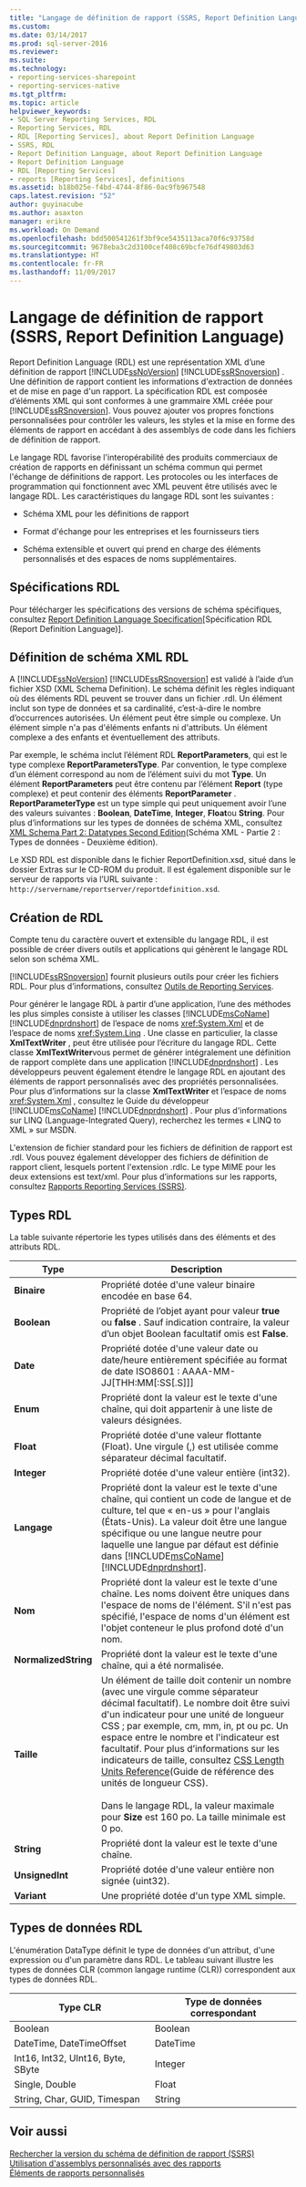 ```yaml
---
title: "Langage de définition de rapport (SSRS, Report Definition Language) | Microsoft Docs"
ms.custom: 
ms.date: 03/14/2017
ms.prod: sql-server-2016
ms.reviewer: 
ms.suite: 
ms.technology:
- reporting-services-sharepoint
- reporting-services-native
ms.tgt_pltfrm: 
ms.topic: article
helpviewer_keywords:
- SQL Server Reporting Services, RDL
- Reporting Services, RDL
- RDL [Reporting Services], about Report Definition Language
- SSRS, RDL
- Report Definition Language, about Report Definition Language
- Report Definition Language
- RDL [Reporting Services]
- reports [Reporting Services], definitions
ms.assetid: b18b025e-f4bd-4744-8f86-0ac9fb967548
caps.latest.revision: "52"
author: guyinacube
ms.author: asaxton
manager: erikre
ms.workload: On Demand
ms.openlocfilehash: bdd500541261f3bf9ce5435113aca70f6c93758d
ms.sourcegitcommit: 9678eba3c2d3100cef408c69bcfe76df49803d63
ms.translationtype: HT
ms.contentlocale: fr-FR
ms.lasthandoff: 11/09/2017
---
```

# <a name="report-definition-language-ssrs"></a>Langage de définition de rapport (SSRS, Report Definition Language)
  Report Definition Language (RDL) est une représentation XML d’une définition de rapport [!INCLUDE[ssNoVersion](../../includes/ssnoversion-md.md)] [!INCLUDE[ssRSnoversion](../../includes/ssrsnoversion-md.md)] . Une définition de rapport contient les informations d'extraction de données et de mise en page d'un rapport. La spécification RDL est composée d’éléments XML qui sont conformes à une grammaire XML créée pour [!INCLUDE[ssRSnoversion](../../includes/ssrsnoversion-md.md)]. Vous pouvez ajouter vos propres fonctions personnalisées pour contrôler les valeurs, les styles et la mise en forme des éléments de rapport en accédant à des assemblys de code dans les fichiers de définition de rapport.  
  
 Le langage RDL favorise l'interopérabilité des produits commerciaux de création de rapports en définissant un schéma commun qui permet l'échange de définitions de rapport. Les protocoles ou les interfaces de programmation qui fonctionnent avec XML peuvent être utilisés avec le langage RDL. Les caractéristiques du langage RDL sont les suivantes :  
  
-   Schéma XML pour les définitions de rapport  
  
-   Format d'échange pour les entreprises et les fournisseurs tiers  
  
-   Schéma extensible et ouvert qui prend en charge des éléments personnalisés et des espaces de noms supplémentaires.  
  
##  <a name="bkmk_RDL_Specifications"></a> Spécifications RDL  
 Pour télécharger les spécifications des versions de schéma spécifiques, consultez [Report Definition Language Specification](http://go.microsoft.com/fwlink/?linkid=116865)[Spécification RDL (Report Definition Language)].  
  
##  <a name="bkmk_RDL_XML_Schema_Definition"></a> Définition de schéma XML RDL  
 A [!INCLUDE[ssNoVersion](../../includes/ssnoversion-md.md)] [!INCLUDE[ssRSnoversion](../../includes/ssrsnoversion-md.md)] est validé à l’aide d’un fichier XSD (XML Schema Definition). Le schéma définit les règles indiquant où des éléments RDL peuvent se trouver dans un fichier .rdl. Un élément inclut son type de données et sa cardinalité, c’est-à-dire le nombre d’occurrences autorisées. Un élément peut être simple ou complexe. Un élément simple n'a pas d'éléments enfants ni d'attributs. Un élément complexe a des enfants et éventuellement des attributs.  
  
 Par exemple, le schéma inclut l’élément RDL **ReportParameters**, qui est le type complexe **ReportParametersType**. Par convention, le type complexe d’un élément correspond au nom de l’élément suivi du mot **Type**. Un élément **ReportParameters** peut être contenu par l’élément **Report** (type complexe) et peut contenir des éléments **ReportParameter** . **ReportParameterType** est un type simple qui peut uniquement avoir l’une des valeurs suivantes : **Boolean**, **DateTime**, **Integer**, **Float**ou **String**. Pour plus d’informations sur les types de données de schéma XML, consultez [XML Schema Part 2: Datatypes Second Edition](http://go.microsoft.com/fwlink/?linkid=4871)(Schéma XML - Partie 2 : Types de données - Deuxième édition).  
  
 Le XSD RDL est disponible dans le fichier ReportDefinition.xsd, situé dans le dossier Extras sur le CD-ROM du produit. Il est également disponible sur le serveur de rapports via l’URL suivante : `http://servername/reportserver/reportdefinition.xsd`.  
  
##  <a name="bkmk_Creating_RDL"></a> Création de RDL  
 Compte tenu du caractère ouvert et extensible du langage RDL, il est possible de créer divers outils et applications qui génèrent le langage RDL selon son schéma XML.  
  
 [!INCLUDE[ssRSnoversion](../../includes/ssrsnoversion-md.md)] fournit plusieurs outils pour créer les fichiers RDL. Pour plus d’informations, consultez [Outils de Reporting Services](../../reporting-services/tools/reporting-services-tools.md).  
  
 Pour générer le langage RDL à partir d’une application, l’une des méthodes les plus simples consiste à utiliser les classes [!INCLUDE[msCoName](../../includes/msconame-md.md)] [!INCLUDE[dnprdnshort](../../includes/dnprdnshort-md.md)] de l’espace de noms <xref:System.Xml> et de l’espace de noms <xref:System.Linq> . Une classe en particulier, la classe **XmlTextWriter** , peut être utilisée pour l’écriture du langage RDL. Cette classe **XmlTextWriter**vous permet de générer intégralement une définition de rapport complète dans une application [!INCLUDE[dnprdnshort](../../includes/dnprdnshort-md.md)] . Les développeurs peuvent également étendre le langage RDL en ajoutant des éléments de rapport personnalisés avec des propriétés personnalisées. Pour plus d’informations sur la classe **XmlTextWriter** et l’espace de noms <xref:System.Xml> , consultez le Guide du développeur [!INCLUDE[msCoName](../../includes/msconame-md.md)] [!INCLUDE[dnprdnshort](../../includes/dnprdnshort-md.md)] . Pour plus d'informations sur LINQ (Language-Integrated Query), recherchez les termes « LINQ to XML » sur MSDN.  
  
 L'extension de fichier standard pour les fichiers de définition de rapport est .rdl. Vous pouvez également développer des fichiers de définition de rapport client, lesquels portent l'extension .rdlc. Le type MIME pour les deux extensions est text/xml. Pour plus d’informations sur les rapports, consultez [Rapports Reporting Services &#40;SSRS&#41;](../../reporting-services/reports/reporting-services-reports-ssrs.md).  
  
##  <a name="bkmk_RDL_Types"></a> Types RDL  
 La table suivante répertorie les types utilisés dans des éléments et des attributs RDL.  
  
|Type|Description|  
|----------|-----------------|  
|**Binaire**|Propriété dotée d'une valeur binaire encodée en base 64.|  
|**Boolean**|Propriété de l’objet ayant pour valeur **true** ou **false** . Sauf indication contraire, la valeur d’un objet Boolean facultatif omis est **False**.|  
|**Date**|Propriété dotée d'une valeur date ou date/heure entièrement spécifiée au format de date ISO8601 : AAAA-MM-JJ[THH:MM[:SS[.S]]]|  
|**Enum**|Propriété dont la valeur est le texte d'une chaîne, qui doit appartenir à une liste de valeurs désignées.|  
|**Float**|Propriété dotée d'une valeur flottante (Float). Une virgule (,) est utilisée comme séparateur décimal facultatif.|  
|**Integer**|Propriété dotée d'une valeur entière (int32).|  
|**Langage**|Propriété dont la valeur est le texte d'une chaîne, qui contient un code de langue et de culture, tel que « en-us » pour l'anglais (États-Unis). La valeur doit être une langue spécifique ou une langue neutre pour laquelle une langue par défaut est définie dans [!INCLUDE[msCoName](../../includes/msconame-md.md)] [!INCLUDE[dnprdnshort](../../includes/dnprdnshort-md.md)].|  
|**Nom**|Propriété dont la valeur est le texte d'une chaîne. Les noms doivent être uniques dans l'espace de noms de l'élément. S'il n'est pas spécifié, l'espace de noms d'un élément est l'objet conteneur le plus profond doté d'un nom.|  
|**NormalizedString**|Propriété dont la valeur est le texte d'une chaîne, qui a été normalisée.|  
|**Taille**|Un élément de taille doit contenir un nombre (avec une virgule comme séparateur décimal facultatif). Le nombre doit être suivi d'un indicateur pour une unité de longueur CSS ; par exemple, cm, mm, in, pt ou pc. Un espace entre le nombre et l'indicateur est facultatif. Pour plus d’informations sur les indicateurs de taille, consultez [CSS Length Units Reference](http://go.microsoft.com/fwlink/?LinkId=9257)(Guide de référence des unités de longueur CSS).<br /><br /> Dans le langage RDL, la valeur maximale pour **Size** est 160 po. La taille minimale est 0 po.|  
|**String**|Propriété dont la valeur est le texte d'une chaîne.|  
|**UnsignedInt**|Propriété dotée d'une valeur entière non signée (uint32).|  
|**Variant**|Une propriété dotée d'un type XML simple.|  
  
##  <a name="bkmk_RDL_Data_Types"></a> Types de données RDL  
 L'énumération DataType définit le type de données d'un attribut, d'une expression ou d'un paramètre dans RDL. Le tableau suivant illustre les types de données CLR (common langage runtime (CLR)) correspondent aux types de données RDL.  
  
|**Type CLR**|**Type de données correspondant**|  
|-----------------------|---------------------------------|  
|Boolean|Boolean|  
|DateTime, DateTimeOffset|DateTime|  
|Int16, Int32, UInt16, Byte, SByte|Integer|  
|Single, Double|Float|  
|String, Char, GUID, Timespan|String|  
  
## <a name="see-also"></a>Voir aussi  
 [Rechercher la version du schéma de définition de rapport &#40;SSRS&#41;](../../reporting-services/reports/find-the-report-definition-schema-version-ssrs.md)   
 [Utilisation d'assemblys personnalisés avec des rapports](../../reporting-services/custom-assemblies/using-custom-assemblies-with-reports.md)   
 [Éléments de rapports personnalisés](../../reporting-services/custom-report-items/custom-report-items.md)  
  
  
